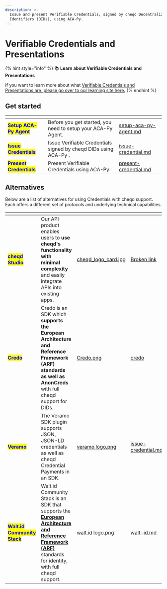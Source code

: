 ```yaml
---
description: >-
  Issue and present Verifiable Credentials, signed by cheqd Decentralized
  Identifiers (DIDs), using ACA-Py.
---
```


# Verifiable Credentials and Presentations

{% hint style="info" %}
:books: **Learn about Verifiable Credentials and Presentations**

If you want to learn more about what [Verifiable Credentials and Presentations are, please go over to our learning site here.](https://learn.cheqd.io/overview/introduction-to-decentralised-identity/what-is-a-verifiable-credential-vc)
{% endhint %}

## Get started

<table data-view="cards"><thead><tr><th></th><th></th><th data-hidden data-card-target data-type="content-ref"></th></tr></thead><tbody><tr><td><mark style="color:blue;"><strong>Setup ACA-Py Agent</strong></mark></td><td>Before you get started, you need to setup your ACA-Py Agent. </td><td><a href="../setup-aca-py-agent.md">setup-aca-py-agent.md</a></td></tr><tr><td><mark style="color:blue;"><strong>Issue Credentials</strong></mark></td><td>Issue Verifiable Credentials signed by cheqd DIDs using ACA-Py .</td><td><a href="issue-credential.md">issue-credential.md</a></td></tr><tr><td><mark style="color:blue;"><strong>Present Credentials</strong></mark></td><td>Present Verifiable Credentials using ACA-Py.</td><td><a href="present-credential.md">present-credential.md</a></td></tr></tbody></table>

## Alternatives

Below are a list of alternatives for using Credentials with cheqd support. Each offers a different set of protocols and underlying technical capabilities.

<table data-view="cards" data-full-width="false"><thead><tr><th></th><th></th><th data-hidden data-card-cover data-type="files"></th><th data-hidden data-card-target data-type="content-ref"></th></tr></thead><tbody><tr><td><mark style="color:blue;"><strong>cheqd Studio</strong></mark></td><td>Our API product enables users to <strong>use cheqd's functionality with minimal complexity</strong> and easily integrate APIs into existing apps. </td><td><a href="../../../.gitbook/assets/cheqd_logo_card.jpg">cheqd_logo_card.jpg</a></td><td><a href="broken-reference">Broken link</a></td></tr><tr><td><mark style="color:blue;"><strong>Credo</strong></mark></td><td>Credo is an SDK which <strong>supports the European Architecture and Reference Framework (ARF)</strong> <strong>standards as well as AnonCreds</strong> with full cheqd support for DIDs. </td><td><a href="../../../.gitbook/assets/Credo.png">Credo.png</a></td><td><a href="../../credo/">credo</a></td></tr><tr><td><mark style="color:blue;"><strong>Veramo</strong></mark></td><td>The Veramo SDK plugin supports JSON, JSON-LD credentials as well as cheqd Credential Payments in an SDK.</td><td><a href="../../../.gitbook/assets/veramo logo.png">veramo logo.png</a></td><td><a href="../../veramo/credentials-and-presentations/issue-credential.md">issue-credential.md</a></td></tr><tr><td><mark style="color:blue;"><strong>Walt.id Community Stack</strong></mark></td><td>Walt.id Community Stack is an SDK that supports the <a href="https://digital-strategy.ec.europa.eu/en/library/european-digital-identity-architecture-and-reference-framework-outline"><strong>European Architecture and Reference Framework (ARF)</strong></a> standards for identity, with full cheqd support. </td><td><a href="../../../.gitbook/assets/walt.id logo.png">walt.id logo.png</a></td><td><a href="../../walt-id.md">walt-id.md</a></td></tr></tbody></table>
